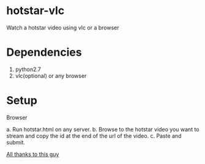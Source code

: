 # hotstar-vlc
Watch a hotstar video using vlc or a browser


# Dependencies
1. python2.7
2. vlc(optional) or any browser


# Setup

Browser
   
   a. Run hotstar.html on any server.
   b. Browse to the hotstar video you want to stream and copy the id at the end of the url of the video.
   c. Paste and submit.
   
   <a href='https://github.com/xenomorph1096'>All thanks to this guy</a>
